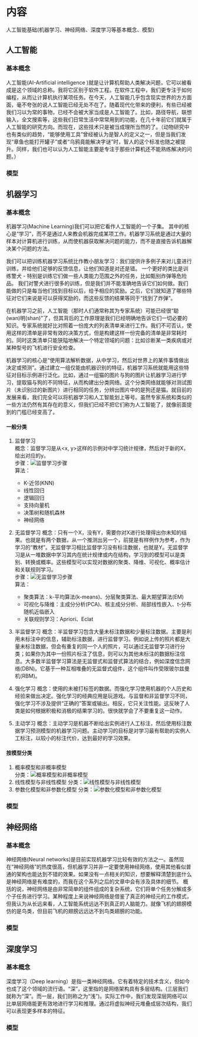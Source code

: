 # 内容
人工智能基础(机器学习、神经网络、深度学习等基本概念、模型)

## 人工智能
### 基本概念
人工智能(AI-Artificial intelligence )就是让计算机帮助人类解决问题，它可以被看成是这个领域的总称。我将它区别于软件工程。在软件工程中，我们更专注于如何编程，从而让计算机执行某项任务。在今天，人工智能几乎包含现实世界的方方面面，毫不夸张的说人工智能已经无处不在了。随着现代化带来的便利，有些已经被我们习以为常的事物，已经不会被大家当成是人工智能了。比如，路径导航，联想输入，全文搜索等，这些我们日常生活中常常用到的功能，在几十年前它们就属于人工智能的研究方向。而现在，这些技术只是被当成理所当然的了。（动物研究中也有类似的趋势，“能够使用工具”曾经被认为是智人的定义之一，但是当我们发现“章鱼也能打开罐子”或者“乌鸦竟能解决字谜”时，智人的这个标准也随之被提升。同样，我们也可以认为人工智能主要是专注于那些计算机还不能熟练解决的问题。）

### 模型

## 机器学习
### 基本概念
机器学习(Machine Learning)我们可以把它看作人工智能的一个子集。 其中的核心是“学习”，而不是通过人来教会机器完成某项工作。机器学习系统是通过大量的样本对计算机进行训练，从而使机器获取解决问题的能力，而不是直接告诉机器解决某个问题的方法。

我们可以把训练机器学习系统比作教小朋友学习：我们提供许多例子来对儿童进行训练，并给他们足够的反馈信息，让他们知道是对还是错。 一个更好的类比是训练警犬 - 特别是训练它们做一些人类能力范围之外的任务，比如甄别炸弹等危险品。 我们对警犬进行很多的训练，但是我们并不能准确地告诉它们如何做。我们能做的只是每当他们找到目标以后，给予相应的奖励。之后，它们就知道了哪些特征对它们来说是可以获得奖励的，而这些反馈的结果等同于“找到了炸弹”。

在机器学习之前，人工智能（那时人们通常称其为专家系统）可能已经很“聪(wan)明(shan)”了，但其背后的工作原理是我们已经明确地告诉它们一切必要的知识。专家系统就好比对照着一份庞大的列表清单来进行工作。我们不可否认，使用这样的清单是非常有效的决策方式，但是构建这样一份完备的清单是非常耗时的。同时这类清单只能狭隘地解决一个特定领域的问题：比如诊断某一类疾病或对某种型号的飞机进行安全检查。

机器学习的核心是“使用算法解析数据，从中学习，然后对世界上的某件事情做出决定或预测”。通过建立一组仅能由机器识别的特征，机器学习系统就能用这些特征对目标示例进行泛化。比如，通过一组猫的图片与狗的图片让机器学习进行学习，提取猫与狗的不同特征，从而构建出分类网络。这个分类网络就能够对测试图片（未识别过的新图片）进行相同的任务，分辨出图片中的是狗还是猫。就目前的发展来看，我们完全可以将机器学习和人工智能划上等号。虽然专家系统和类似的一些方法仍然有其存在的意义，但我们已经不把它们称为人工智能了，就像前面提到的门槛已经变高了。

#### 一般分类
1. 监督学习  
    概念：监督学习是从<x, y>这样的示例对中学习统计规律，然后对于新的X，给出对应的y。  
    步骤：![监督学习步骤](!pic/../pic/监督学习步骤.png)  
    算法：  
   - K-近邻(KNN)  
   - 线性回归  
   - 逻辑回归  
   - 支持向量机  
   - 决策树和随机森林  
   - 神经网络  

2. 无监督学习
    概念：只有一个X，没有Y，需要你对X进行处理得出你未知的结果。也就是有两个数据，从一个推测出另一个，前提是有样例作为参考，作为学习的“教材”。无监督学习相比监督学习没有标注数据，也就是Y。无监督学习是从一堆数据中学习其内在统计规律或内在结构，学习到的模型可以是类别、转换或概率。这些模型可以实现对数据的聚类、降维、可视化、概率估计和关联规则学习。    
    步骤：![无监督学习步骤](!pic/../pic/无监督学习步骤.png)  
    算法：  
   - 聚类算法：k-平均算法(k-means)、分层聚类算法、最大期望算法(EM)
   - 可视化与降维：主成分分析(PCA)、核主成分分析、局部线性嵌入、t-分布随机近临嵌入
   - 关联规则学习：Apriori、Eclat

3. 半监督学习
    概念：半监督学习包含大量未标注数据和少量标注数据。主要是利用未标注中的信息，辅助标注数据，进行监督学习。例如说上传的照片都是大量未标注数据，但会有重复的同一个人的照片，可以通过无监督学习进行分类；如果你为其中一份照片标注了信息，则可以为其他未标注的数据标注信息。大多数半监督学习算法是无监督式和监督式算法的结合，例如深度信念网络(DBN)。它基于一种互相堆叠的无监督式组件，这个组件叫作受限玻尔兹曼机(RBM)。    

4. 强化学习
    概念：使用的未被打标签的数据。而强化学习使用机器的个人历史和经验来做出决定。强化学习的经典应用是玩游戏。与监督和非监督学习不同，强化学习不涉及提供“正确的”答案或输出。相反，它只关注性能。这反映了人类是如何根据积极和消极的结果学习的。很快就学会了不要重复这一动作。  

5. 主动学习
    概念：主动学习是机器不断给出实例进行人工标注，然后使用标注数据学习预测模型的机器学习问题。主动学习的目标是对学习最有帮助的实例人工标注，以较小的标注代价，达到最好的学习效果。  

#### 按模型分类
1. 概率模型和非概率模型  
    分类：![概率模型和非概率模型](!pic/../pic/概率模型和非概率模型.png)  
2. 线性模型与非线性模型
    分类：![线性模型与非线性模型](!pic/../pic/线性模型与非线性模型.png)  
3. 参数化模型和非参数化模型
    分类：![参数化模型和非参数化模型](!pic/../pic/参数化模型和非参数化模型.png)  
    
### 模型

## 神经网络
### 基本概念
神经网络(Neural networks)是目前实现机器学习比较有效的方法之一。虽然现在“神经网络”的热度很高，但机器学习并非一定要使用神经网络，使用其他看似普通的架构也能达到不错的效果。如果没有一点相关的知识，想要解释清楚到底什么是神经网络是有难度的，而我在这个系列之后的文章中会有涉及具体的细节。 概括的说，神经网络是由非常简单的组件组成的复杂系统，它们将单个任务分解成多个子任务进行学习。某种程度上来说神经网络是借鉴了真正的神经元的工作模式，但我认为从长远来看，人工智能系统远达不到真正的人脑能力。就像飞机的翅膀模仿的是鸟类，但目前飞机的翅膀远远达不到鸟类翅膀的功能。
### 模型

## 深度学习
### 基本概念
深度学习（Deep learning）是指一类神经网络。它有着特定的技术含义，但如今也成了这个领域的流行语。“深”，这里指的是网络架构具有多层结构。(三层我们就称为“深”。而一层，我们则称之为“浅”)。实际工作中，我们发现深层网络可以比单层网络能更有效地进行学习和推理。通过将虚拟神经元堆叠成层次结构，我们可以表现更多样本的特征。
### 模型
